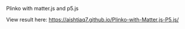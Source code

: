 Plinko with matter.js and p5.js



View result here:
https://aishtiaq7.github.io/Plinko-with-Matter.js-P5.js/